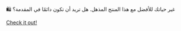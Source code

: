 🛍️ غير حياتك للأفضل مع هذا المنتج المذهل. هل تريد أن تكون دائمًا في المقدمة؟

[Check it out!](https://www.facebook.com/share/17TW2PL6Tj/)